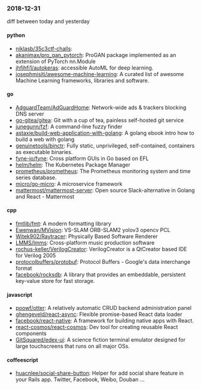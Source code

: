### 2018-12-31
diff between today and yesterday

#### python
* [niklasb/35c3ctf-challs](https://github.com/niklasb/35c3ctf-challs): 
* [akanimax/pro_gan_pytorch](https://github.com/akanimax/pro_gan_pytorch): ProGAN package implemented as an extension of PyTorch nn.Module
* [jhfjhfj1/autokeras](https://github.com/jhfjhfj1/autokeras): accessible AutoML for deep learning.
* [josephmisiti/awesome-machine-learning](https://github.com/josephmisiti/awesome-machine-learning): A curated list of awesome Machine Learning frameworks, libraries and software.

#### go
* [AdguardTeam/AdGuardHome](https://github.com/AdguardTeam/AdGuardHome): Network-wide ads & trackers blocking DNS server
* [go-gitea/gitea](https://github.com/go-gitea/gitea): Git with a cup of tea, painless self-hosted git service
* [junegunn/fzf](https://github.com/junegunn/fzf):  A command-line fuzzy finder
* [astaxie/build-web-application-with-golang](https://github.com/astaxie/build-web-application-with-golang): A golang ebook intro how to build a web with golang
* [genuinetools/binctr](https://github.com/genuinetools/binctr): Fully static, unprivileged, self-contained, containers as executable binaries.
* [fyne-io/fyne](https://github.com/fyne-io/fyne): Cross platform GUIs in Go based on EFL
* [helm/helm](https://github.com/helm/helm): The Kubernetes Package Manager
* [prometheus/prometheus](https://github.com/prometheus/prometheus): The Prometheus monitoring system and time series database.
* [micro/go-micro](https://github.com/micro/go-micro): A microservice framework
* [mattermost/mattermost-server](https://github.com/mattermost/mattermost-server): Open source Slack-alternative in Golang and React - Mattermost

#### cpp
* [fmtlib/fmt](https://github.com/fmtlib/fmt): A modern formatting library
* [Ewenwan/MVision](https://github.com/Ewenwan/MVision):   VS-SLAM ORB-SLAM2  yolov3  opencv PCL 
* [Witek902/Raytracer](https://github.com/Witek902/Raytracer): Physically Based Software Renderer
* [LMMS/lmms](https://github.com/LMMS/lmms): Cross-platform music production software
* [rochus-keller/VerilogCreator](https://github.com/rochus-keller/VerilogCreator): VerilogCreator is a QtCreator based IDE for Verilog 2005
* [protocolbuffers/protobuf](https://github.com/protocolbuffers/protobuf): Protocol Buffers - Google's data interchange format
* [facebook/rocksdb](https://github.com/facebook/rocksdb): A library that provides an embeddable, persistent key-value store for fast storage.

#### javascript
* [poowf/otter](https://github.com/poowf/otter): A relatively automatic CRUD backend administration panel
* [ghengeveld/react-async](https://github.com/ghengeveld/react-async):  Flexible promise-based React data loader
* [facebook/react-native](https://github.com/facebook/react-native): A framework for building native apps with React.
* [react-cosmos/react-cosmos](https://github.com/react-cosmos/react-cosmos): Dev tool for creating reusable React components
* [GitSquared/edex-ui](https://github.com/GitSquared/edex-ui): A science fiction terminal emulator designed for large touchscreens that runs on all major OSs.

#### coffeescript
* [huacnlee/social-share-button](https://github.com/huacnlee/social-share-button): Helper for add social share feature in your Rails app. Twitter, Facebook, Weibo, Douban ...
